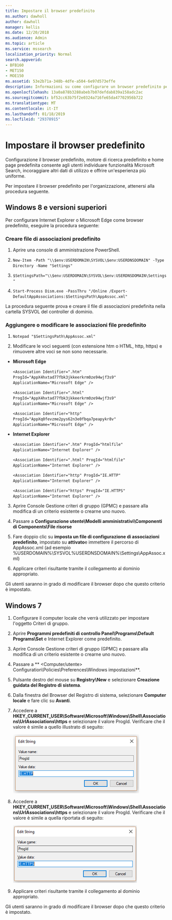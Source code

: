 ```yaml
---
title: Impostare il browser predefinito
ms.author: dawholl
author: dawholl
manager: kellis
ms.date: 12/20/2018
ms.audience: Admin
ms.topic: article
ms.service: mssearch
localization_priority: Normal
search.appverid:
- BFB160
- MET150
- MOE150
ms.assetid: 53e2b71a-348b-4dfe-a504-6e97d573effe
description: Informazioni su come configurare un browser predefinito per la propria azienda con Microsoft Search.
ms.openlocfilehash: 13a0a878b3288abeb7b07defdab839a158adc2ac
ms.sourcegitcommit: bf52cc63b75f2e0324a716fe65da47702956b722
ms.translationtype: MT
ms.contentlocale: it-IT
ms.lasthandoff: 01/18/2019
ms.locfileid: "29378915"
---
```

# <a name="set-default-browser"></a>Impostare il browser predefinito

Configurazione il browser predefinito, motore di ricerca predefinito e home page predefinita consente agli utenti individuare funzionalità Microsoft Search, incoraggiare altri dati di utilizzo e offrire un'esperienza più uniforme.
  
Per impostare il browser predefinito per l'organizzazione, attenersi alla procedura seguente.
  
## <a name="windows-8-and-above"></a>Windows 8 e versioni superiori

Per configurare Internet Explorer o Microsoft Edge come browser predefinito, eseguire la procedura seguente:
  
### <a name="create-default-associations-file"></a>Creare file di associazioni predefinito

1. Aprire una console di amministrazione PowerShell.
    
2.  `New-Item -Path "\\$env:USERDOMAIN\SYSVOL\$env:USERDNSDOMAIN" -Type Directory -Name "Settings"`
    
3.  `$SettingsPath="\\$env:USERDOMAIN\SYSVOL\$env:USERDNSDOMAIN\Settings"`
    
4.  `Start-Process Dism.exe -PassThru "/Online /Export-DefaultAppAssociations:$SettingsPath\AppAssoc.xml"`
    
La procedura seguente prova e creare il file di associazioni predefinita nella cartella SYSVOL del controller di dominio.
  
### <a name="add-or-edit-the-default-associations-file"></a>Aggiungere o modificare le associazioni file predefinito

1. `Notepad "$SettingsPath\AppAssoc.xml"`
    
2. Modificare le voci seguenti (con estensione htm o HTML, http, https) e rimuovere altre voci se non sono necessarie.
    
  - **Microsoft Edge**
    
     `<Association Identifier=".htm" ProgId="AppX4hxtad77fbk3jkkeerkrm0ze94wjf3s9" ApplicationName="Microsoft Edge" />`
  
     `<Association Identifier=".html" ProgId="AppX4hxtad77fbk3jkkeerkrm0ze94wjf3s9" ApplicationName="Microsoft Edge" />`
  
     `<Association Identifier="http" ProgId="AppXq0fevzme2pys62n3e0fbqa7peapykr8v" ApplicationName="Microsoft Edge" />`
    
  - **Internet Explorer**
    
     `<Association Identifier=".htm" ProgId="htmlfile" ApplicationName="Internet Explorer" />`
  
     `<Association Identifier=".html" ProgId="htmlfile" ApplicationName="Internet Explorer" />`
  
     `<Association Identifier="http" ProgId="IE.HTTP" ApplicationName="Internet Explorer" />`
  
     `<Association Identifier="https" ProgId="IE.HTTPS" ApplicationName="Internet Explorer" />`
    
3. Aprire Console Gestione criteri di gruppo (GPMC) e passare alla modifica di un criterio esistente o crearne uno nuovo.
    
1. Passare a **Configurazione utente\Modelli amministrativi\Componenti di Components\File risorse**
    
2. Fare doppio clic su **imposta un file di configurazione di associazioni predefinito**, impostato su **attivato**e immettere il percorso di AppAssoc.xml (ad esempio %USERDOMAIN%\SYSVOL\%USERDNSDOMAIN%\Settings\AppAssoc.xml)
    
4. Applicare criteri risultante tramite il collegamento al dominio appropriato.
    
Gli utenti saranno in grado di modificare il browser dopo che questo criterio è impostato.
  
## <a name="windows-7"></a>Windows 7

1. Configurare il computer locale che verrà utilizzato per impostare l'oggetto Criteri di gruppo.
    
1. Aprire **Programmi predefiniti di controllo Panel\Programs\Default Programs\Set** e Internet Explorer come predefinito. 
    
2. Aprire Console Gestione criteri di gruppo (GPMC) e passare alla modifica di un criterio esistente o crearne uno nuovo.
    
1. Passare a ** \<Computer/utente\> Configuration\Policies\Preferences\Windows impostazioni**.
    
2. Pulsante destro del mouse su **Registry\New** e selezionare **Creazione guidata del Registro di sistema**.
    
3. Dalla finestra del Browser del Registro di sistema, selezionare **Computer locale** e fare clic su **Avanti**.
    
4. Accedere a **HKEY_CURRENT_USER\Software\Microsoft\Windows\Shell\Associations\UrlAssociations\https** e selezionare il valore ProgId. Verificare che il valore è simile a quello illustrato di seguito: 
    
    ![Seleziona un valore ProgID nella stringa di modifica](media/f6173dcc-b898-4967-8c40-4b0fe411a92b.png)
  
5. Accedere a **HKEY_CURRENT_USER\Software\Microsoft\Windows\Shell\Associations\UrlAssociations\https** e selezionare il valore ProgId. Verificare che il valore è simile a quella riportata di seguito: 
    
    ![Selezionare ProgId per HTTPS nella stringa di modifica](media/3519e13b-4fe7-4d15-946c-82fd50fc49bb.png)
  
3. Applicare criteri risultante tramite il collegamento al dominio appropriato.
    
Gli utenti saranno in grado di modificare il browser dopo che questo criterio è impostato.